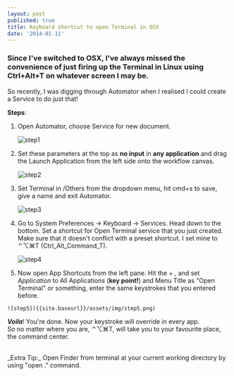 ```yaml
---
layout: post
published: true
title: Keyboard shortcut to open Terminal in OSX
date: '2014-01-11'
---
```


### Since I've switched to OSX, I've always missed the convenience of just firing up the Terminal in Linux using Ctrl+Alt+T on whatever screen I may be.

So recently, I was digging through Automator when I realised I could create a Service to do just that!    

**Steps**:

1. Open Automator, choose Service for new document.
	
	![step1]({{site.baseurl}}/assets/img/step1.png)

2. Set these parameters at the top as **no input** in **any application** and drag the Launch Application from the left side onto the workflow canvas.
	
	![step2]({{site.baseurl}}/assets/img/step2.png)

3. Set Terminal in /Others from the dropdown menu, hit cmd+s to save, give a name and exit Automator.
	
	![step3]({{site.baseurl}}/assets/img/step3.png)

4. Go to System Preferences -> Keyboard -> Services. Head down to the bottom. Set a shortcut for Open Terminal service that you just created. Make sure that it doesn't conflict with a preset shortcut. I set mine to ⌃⌥⌘T (Ctrl_Alt_Command_T).
	
	![step4]({{site.baseurl}}/assets/img/step4.png)

5. 	 Now open App Shortcuts from the left pane. Hit the + , and set _Application_ to All Applications (**key point!**) and Menu Title as "Open Terminal" or something, enter the same keystrokes that you entered before.
	
    ![step5]({{site.baseurl}}/assets/img/step5.png)


**_Voila_**! You're done. Now your keystroke will override in every app.  
So no matter where you are, ⌃⌥⌘T, will take you to your favourite place, the command center.  
  
<br> 
_Extra Tip:_ Open Finder from terminal at your current working directory by using "open ." command.
